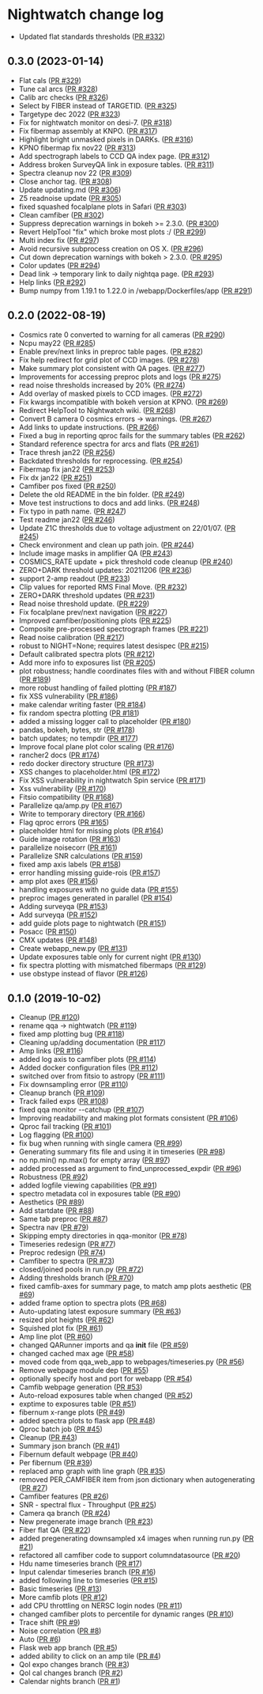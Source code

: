 # Nightwatch change log

* Updated flat standards thresholds ([PR #332](https://github.com/desihub/nightwatch/pulls/332))

## 0.3.0 (2023-01-14)

* Flat cals ([PR #329](https://github.com/desihub/nightwatch/pulls/329))
* Tune cal arcs ([PR #328](https://github.com/desihub/nightwatch/pulls/328))
* Calib arc checks ([PR #326](https://github.com/desihub/nightwatch/pulls/326))
* Select by FIBER instead of TARGETID. ([PR #325](https://github.com/desihub/nightwatch/pulls/325))
* Targetype dec 2022 ([PR #323](https://github.com/desihub/nightwatch/pulls/323))
* Fix for nightwatch monitor on desi-7. ([PR #318](https://github.com/desihub/nightwatch/pulls/318))
* Fix fibermap assembly at KNPO. ([PR #317](https://github.com/desihub/nightwatch/pulls/317))
* Highlight bright unmasked pixels in DARKs. ([PR #316](https://github.com/desihub/nightwatch/pulls/316))
* KPNO fibermap fix nov22 ([PR #313](https://github.com/desihub/nightwatch/pulls/313))
* Add spectrograph labels to CCD QA index page. ([PR #312](https://github.com/desihub/nightwatch/pulls/312))
* Address broken SurveyQA link in exposure tables. ([PR #311](https://github.com/desihub/nightwatch/pulls/311))
* Spectra cleanup nov 22 ([PR #309](https://github.com/desihub/nightwatch/pulls/309))
* Close anchor tag. ([PR #308](https://github.com/desihub/nightwatch/pulls/308))
* Update updating.md ([PR #306](https://github.com/desihub/nightwatch/pulls/306))
* Z5 readnoise update ([PR #305](https://github.com/desihub/nightwatch/pulls/305))
* fixed squashed focalplane plots in Safari ([PR #303](https://github.com/desihub/nightwatch/pulls/303))
* Clean camfiber ([PR #302](https://github.com/desihub/nightwatch/pulls/302))
* Suppress deprecation warnings in bokeh >= 2.3.0. ([PR #300](https://github.com/desihub/nightwatch/pulls/300))
* Revert HelpTool "fix" which broke most plots :/ ([PR #299](https://github.com/desihub/nightwatch/pulls/299))
* Multi index fix ([PR #297](https://github.com/desihub/nightwatch/pulls/297))
* Avoid recursive subprocess creation on OS X. ([PR #296](https://github.com/desihub/nightwatch/pulls/296))
* Cut down deprecation warnings with bokeh > 2.3.0. ([PR #295](https://github.com/desihub/nightwatch/pulls/295))
* Color updates ([PR #294](https://github.com/desihub/nightwatch/pulls/294))
* Dead link -> temporary link to daily nightqa page. ([PR #293](https://github.com/desihub/nightwatch/pulls/293))
* Help links ([PR #292](https://github.com/desihub/nightwatch/pulls/292))
* Bump numpy from 1.19.1 to 1.22.0 in /webapp/Dockerfiles/app ([PR #291](https://github.com/desihub/nightwatch/pulls/291))

## 0.2.0 (2022-08-19)

* Cosmics rate 0 converted to warning for all cameras ([PR #290](https://github.com/desihub/nightwatch/pulls/290))
* Ncpu may22 ([PR #285](https://github.com/desihub/nightwatch/pulls/285))
* Enable prev/next links in preproc table pages. ([PR #282](https://github.com/desihub/nightwatch/pulls/282))
* Fix help redirect for grid plot of CCD images. ([PR #278](https://github.com/desihub/nightwatch/pulls/278))
* Make summary plot consistent with QA pages. ([PR #277](https://github.com/desihub/nightwatch/pulls/277))
* Improvements for accessing preproc plots and logs ([PR #275](https://github.com/desihub/nightwatch/pulls/275))
* read noise thresholds increased by 20% ([PR #274](https://github.com/desihub/nightwatch/pulls/274))
* Add overlay of masked pixels to CCD images. ([PR #272](https://github.com/desihub/nightwatch/pulls/272))
* Fix kwargs incompatible with bokeh version at KPNO. ([PR #269](https://github.com/desihub/nightwatch/pulls/269))
* Redirect HelpTool to Nightwatch wiki. ([PR #268](https://github.com/desihub/nightwatch/pulls/268))
* Convert B camera 0 cosmics errors -> warnings. ([PR #267](https://github.com/desihub/nightwatch/pulls/267))
* Add links to update instructions. ([PR #266](https://github.com/desihub/nightwatch/pulls/266))
* Fixed a bug in reporting qproc fails for the summary tables ([PR #262](https://github.com/desihub/nightwatch/pulls/262))
* Standard reference spectra for arcs and flats ([PR #261](https://github.com/desihub/nightwatch/pulls/261))
* Trace thresh jan22 ([PR #256](https://github.com/desihub/nightwatch/pulls/256))
* Backdated thresholds for reprocessing. ([PR #254](https://github.com/desihub/nightwatch/pulls/254))
* Fibermap fix jan22 ([PR #253](https://github.com/desihub/nightwatch/pulls/253))
* Fix dx jan22 ([PR #251](https://github.com/desihub/nightwatch/pulls/251))
* Camfiber pos fixed ([PR #250](https://github.com/desihub/nightwatch/pulls/250))
* Delete the old README in the bin folder. ([PR #249](https://github.com/desihub/nightwatch/pulls/249))
* Move test instructions to docs and add links. ([PR #248](https://github.com/desihub/nightwatch/pulls/248))
* Fix typo in path name. ([PR #247](https://github.com/desihub/nightwatch/pulls/247))
* Test readme jan22 ([PR #246](https://github.com/desihub/nightwatch/pulls/246))
* Update Z1C thresholds due to voltage adjustment on 22/01/07. ([PR #245](https://github.com/desihub/nightwatch/pulls/245))
* Check environment and clean up path join. ([PR #244](https://github.com/desihub/nightwatch/pulls/244))
* Include image masks in amplifier QA ([PR #243](https://github.com/desihub/nightwatch/pulls/243))
* COSMICS_RATE update + pick threshold code cleanup ([PR #240](https://github.com/desihub/nightwatch/pulls/240))
* ZERO+DARK threshold updates: 20211206 ([PR #236](https://github.com/desihub/nightwatch/pulls/236))
* support 2-amp readout ([PR #233](https://github.com/desihub/nightwatch/pulls/233))
* Clip values for reported RMS Final Move. ([PR #232](https://github.com/desihub/nightwatch/pulls/232))
* ZERO+DARK threshold updates ([PR #231](https://github.com/desihub/nightwatch/pulls/231))
* Read noise threshold update. ([PR #229](https://github.com/desihub/nightwatch/pulls/229))
* Fix focalplane prev/next navigation ([PR #227](https://github.com/desihub/nightwatch/pulls/227))
* Improved camfiber/positioning plots ([PR #225](https://github.com/desihub/nightwatch/pulls/225))
* Composite pre-processed spectrograph frames ([PR #221](https://github.com/desihub/nightwatch/pulls/221))
* Read noise calibration ([PR #217](https://github.com/desihub/nightwatch/pulls/217))
* robust to NIGHT=None; requires latest desispec ([PR #215](https://github.com/desihub/nightwatch/pulls/215))
* Default calibrated spectra plots ([PR #212](https://github.com/desihub/nightwatch/pulls/212))
* Add more info to exposures list ([PR #205](https://github.com/desihub/nightwatch/pulls/205))
* plot robustness; handle coordinates files with and without FIBER column ([PR #189](https://github.com/desihub/nightwatch/pulls/189))
* more robust handling of failed plotting ([PR #187](https://github.com/desihub/nightwatch/pulls/187))
* fix XSS vulnerability ([PR #186](https://github.com/desihub/nightwatch/pulls/186))
* make calendar writing faster ([PR #184](https://github.com/desihub/nightwatch/pulls/184))
* fix random spectra plotting ([PR #181](https://github.com/desihub/nightwatch/pulls/181))
* added a missing logger call to placeholder ([PR #180](https://github.com/desihub/nightwatch/pulls/180))
* pandas, bokeh, bytes, str ([PR #178](https://github.com/desihub/nightwatch/pulls/178))
* batch updates; no tempdir ([PR #177](https://github.com/desihub/nightwatch/pulls/177))
* Improve focal plane plot color scaling ([PR #176](https://github.com/desihub/nightwatch/pulls/176))
* rancher2 docs ([PR #174](https://github.com/desihub/nightwatch/pulls/174))
* redo docker directory structure ([PR #173](https://github.com/desihub/nightwatch/pulls/173))
* XSS changes to placeholder.html ([PR #172](https://github.com/desihub/nightwatch/pulls/172))
* Fix XSS vulnerability in nightwatch Spin service ([PR #171](https://github.com/desihub/nightwatch/pulls/171))
* Xss vulnerability ([PR #170](https://github.com/desihub/nightwatch/pulls/170))
* Fitsio compatibility ([PR #168](https://github.com/desihub/nightwatch/pulls/168))
* Parallelize qa/amp.py ([PR #167](https://github.com/desihub/nightwatch/pulls/167))
* Write to temporary directory ([PR #166](https://github.com/desihub/nightwatch/pulls/166))
* Flag qproc errors ([PR #165](https://github.com/desihub/nightwatch/pulls/165))
* placeholder html for missing plots ([PR #164](https://github.com/desihub/nightwatch/pulls/164))
* Guide image rotation ([PR #163](https://github.com/desihub/nightwatch/pulls/163))
* parallelize noisecorr ([PR #161](https://github.com/desihub/nightwatch/pulls/161))
* Parallelize SNR calculations ([PR #159](https://github.com/desihub/nightwatch/pulls/159))
* fixed amp axis labels ([PR #158](https://github.com/desihub/nightwatch/pulls/158))
* error handling missing guide-rois ([PR #157](https://github.com/desihub/nightwatch/pulls/157))
* amp plot axes ([PR #156](https://github.com/desihub/nightwatch/pulls/156))
* handling exposures with no guide data ([PR #155](https://github.com/desihub/nightwatch/pulls/155))
* preproc images generated in parallel ([PR #154](https://github.com/desihub/nightwatch/pulls/154))
* Adding surveyqa ([PR #153](https://github.com/desihub/nightwatch/pulls/153))
* Add surveyqa ([PR #152](https://github.com/desihub/nightwatch/pulls/152))
* add guide plots page to nightwatch ([PR #151](https://github.com/desihub/nightwatch/pulls/151))
* Posacc ([PR #150](https://github.com/desihub/nightwatch/pulls/150))
* CMX updates ([PR #148](https://github.com/desihub/nightwatch/pulls/148))
* Create webapp_new.py ([PR #131](https://github.com/desihub/nightwatch/pulls/131))
* Update exposures table only for current night ([PR #130](https://github.com/desihub/nightwatch/pulls/130))
* fix spectra plotting with mismatched fibermaps ([PR #129](https://github.com/desihub/nightwatch/pulls/129))
* use obstype instead of flavor ([PR #126](https://github.com/desihub/nightwatch/pulls/126))

## 0.1.0 (2019-10-02)

* Cleanup ([PR #120](https://github.com/desihub/nightwatch/pulls/120))
* rename qqa -> nightwatch ([PR #119](https://github.com/desihub/nightwatch/pulls/119))
* fixed amp plotting bug ([PR #118](https://github.com/desihub/nightwatch/pulls/118))
* Cleaning up/adding documentation ([PR #117](https://github.com/desihub/nightwatch/pulls/117))
* Amp links ([PR #116](https://github.com/desihub/nightwatch/pulls/116))
* added log axis to camfiber plots ([PR #114](https://github.com/desihub/nightwatch/pulls/114))
* Added docker configuration files ([PR #112](https://github.com/desihub/nightwatch/pulls/112))
* switched over from fitsio to astropy ([PR #111](https://github.com/desihub/nightwatch/pulls/111))
* Fix downsampling error ([PR #110](https://github.com/desihub/nightwatch/pulls/110))
* Cleanup branch ([PR #109](https://github.com/desihub/nightwatch/pulls/109))
* Track failed exps ([PR #108](https://github.com/desihub/nightwatch/pulls/108))
* fixed qqa monitor --catchup ([PR #107](https://github.com/desihub/nightwatch/pulls/107))
* Improving readability and making plot formats consistent ([PR #106](https://github.com/desihub/nightwatch/pulls/106))
* Qproc fail tracking ([PR #101](https://github.com/desihub/nightwatch/pulls/101))
* Log flagging ([PR #100](https://github.com/desihub/nightwatch/pulls/100))
* fix bug when running with single camera ([PR #99](https://github.com/desihub/nightwatch/pulls/99))
* Generating summary fits file and using it in timeseries ([PR #98](https://github.com/desihub/nightwatch/pulls/98))
* no np.min() np.max() for empty array ([PR #97](https://github.com/desihub/nightwatch/pulls/97))
* added processed as argument to find_unprocessed_expdir ([PR #96](https://github.com/desihub/nightwatch/pulls/96))
* Robustness ([PR #92](https://github.com/desihub/nightwatch/pulls/92))
* added logfile viewing capabilities ([PR #91](https://github.com/desihub/nightwatch/pulls/91))
* spectro metadata col in exposures table ([PR #90](https://github.com/desihub/nightwatch/pulls/90))
* Aesthetics ([PR #89](https://github.com/desihub/nightwatch/pulls/89))
* Add startdate ([PR #88](https://github.com/desihub/nightwatch/pulls/88))
* Same tab preproc ([PR #87](https://github.com/desihub/nightwatch/pulls/87))
* Spectra nav ([PR #79](https://github.com/desihub/nightwatch/pulls/79))
* Skipping empty directories in qqa-monitor ([PR #78](https://github.com/desihub/nightwatch/pulls/78))
* Timeseries redesign ([PR #77](https://github.com/desihub/nightwatch/pulls/77))
* Preproc redesign ([PR #74](https://github.com/desihub/nightwatch/pulls/74))
* Camfiber to spectra ([PR #73](https://github.com/desihub/nightwatch/pulls/73))
* closed/joined pools in run.py ([PR #72](https://github.com/desihub/nightwatch/pulls/72))
* Adding thresholds branch ([PR #70](https://github.com/desihub/nightwatch/pulls/70))
* fixed camfib-axes for summary page, to match amp plots aesthetic ([PR #69](https://github.com/desihub/nightwatch/pulls/69))
* added frame option to spectra plots ([PR #68](https://github.com/desihub/nightwatch/pulls/68))
* Auto-updating latest exposure summary ([PR #63](https://github.com/desihub/nightwatch/pulls/63))
* resized plot heights ([PR #62](https://github.com/desihub/nightwatch/pulls/62))
* Squished plot fix ([PR #61](https://github.com/desihub/nightwatch/pulls/61))
* Amp line plot ([PR #60](https://github.com/desihub/nightwatch/pulls/60))
* changed QARunner imports and qa __init__ file ([PR #59](https://github.com/desihub/nightwatch/pulls/59))
* changed cached max age ([PR #58](https://github.com/desihub/nightwatch/pulls/58))
* moved code from qqa_web_app to webpages/timeseries.py ([PR #56](https://github.com/desihub/nightwatch/pulls/56))
* Remove webpage module dep ([PR #55](https://github.com/desihub/nightwatch/pulls/55))
* optionally specify host and port for webapp ([PR #54](https://github.com/desihub/nightwatch/pulls/54))
* Camfib webpage generation ([PR #53](https://github.com/desihub/nightwatch/pulls/53))
* Auto-reload exposures table when changed ([PR #52](https://github.com/desihub/nightwatch/pulls/52))
* exptime to exposures table ([PR #51](https://github.com/desihub/nightwatch/pulls/51))
* fibernum x-range plots ([PR #49](https://github.com/desihub/nightwatch/pulls/49))
* added spectra plots to flask app ([PR #48](https://github.com/desihub/nightwatch/pulls/48))
* Qproc batch job ([PR #45](https://github.com/desihub/nightwatch/pulls/45))
* Cleanup ([PR #43](https://github.com/desihub/nightwatch/pulls/43))
* Summary json branch ([PR #41](https://github.com/desihub/nightwatch/pulls/41))
* Fibernum default webpage ([PR #40](https://github.com/desihub/nightwatch/pulls/40))
* Per fibernum ([PR #39](https://github.com/desihub/nightwatch/pulls/39))
* replaced amp graph with line graph ([PR #35](https://github.com/desihub/nightwatch/pulls/35))
* removed PER_CAMFIBER item from json dictionary when autogenerating ([PR #27](https://github.com/desihub/nightwatch/pulls/27))
* Camfiber features ([PR #26](https://github.com/desihub/nightwatch/pulls/26))
* SNR - spectral flux - Throughput  ([PR #25](https://github.com/desihub/nightwatch/pulls/25))
* Camera qa branch ([PR #24](https://github.com/desihub/nightwatch/pulls/24))
* New pregenerate image branch ([PR #23](https://github.com/desihub/nightwatch/pulls/23))
* Fiber flat QA ([PR #22](https://github.com/desihub/nightwatch/pulls/22))
* added pregenerating downsampled x4 images when running run.py ([PR #21](https://github.com/desihub/nightwatch/pulls/21))
* refactored all camfiber code to support columndatasource ([PR #20](https://github.com/desihub/nightwatch/pulls/20))
* Hdu name timeseries branch ([PR #17](https://github.com/desihub/nightwatch/pulls/17))
* Input calendar timeseries branch ([PR #16](https://github.com/desihub/nightwatch/pulls/16))
* added following line to timeseries ([PR #15](https://github.com/desihub/nightwatch/pulls/15))
* Basic timeseries ([PR #13](https://github.com/desihub/nightwatch/pulls/13))
* More camfib plots ([PR #12](https://github.com/desihub/nightwatch/pulls/12))
* add CPU throttling on NERSC login nodes ([PR #11](https://github.com/desihub/nightwatch/pulls/11))
* changed camfiber plots to percentile for dynamic ranges ([PR #10](https://github.com/desihub/nightwatch/pulls/10))
* Trace shift ([PR #9](https://github.com/desihub/nightwatch/pulls/9))
* Noise correlation ([PR #8](https://github.com/desihub/nightwatch/pulls/8))
* Auto ([PR #6](https://github.com/desihub/nightwatch/pulls/6))
* Flask web app branch ([PR #5](https://github.com/desihub/nightwatch/pulls/5))
* added ability to click on an amp tile ([PR #4](https://github.com/desihub/nightwatch/pulls/4))
* Qol expo changes branch ([PR #3](https://github.com/desihub/nightwatch/pulls/3))
* Qol cal changes branch ([PR #2](https://github.com/desihub/nightwatch/pulls/2))
* Calendar nights branch ([PR #1](https://github.com/desihub/nightwatch/pulls/1))
